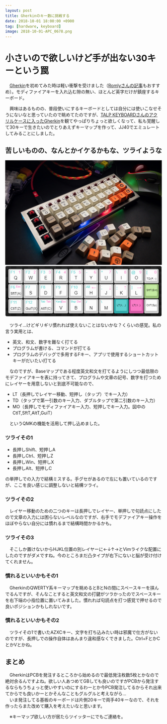 ```yaml
---
layout: post
title: Gherkinのキー数に挑戦する
date: 2018-10-01 18:00:00 +0900
tag: [hardware, keyboard]
image: 2018-10-01-APC_0678.png
---
```


# 小さいので欲しいけど手が出ない30キーという罠

　[Gherkin](http://www.40percent.club/2016/11/gherkin.html)を初めてみた時は軽い衝撃を受けました（[Romlyさんの記事](http://romly.com/archives/2017/10/gherkin_gather_materials.html)もおすすめ）。モディファイアキーを入れ込む隙の無い、ほとんど英字だけが鎮座するキーボード。  

　興味はあるものの、普段使いにするキーボードとしては自分には使いこなせそうにないなと思っていたので眺めてたのですが、[TALP KEYBOARDさんのアクリルケースに入ったGherkin](https://twitter.com/TalpKeyboard/status/1046222238049955841)を観てやっぱりちょっと欲しくなって、私も覚醒して30キーで生きたいのでとりあえずキーマップを作って、JJ40でエミュレートしてみることにしました。  

## 苦しいものの、なんとかイケるかもな、ツライような

![img](/assets/photos/2018-10-01-APC_0678.jpg)  
![img](/assets/photos/2018-10-01-gherkin_keymap.png)  

　ツライ…けどギリギリ慣れれば使えないことはないかな？くらいの感覚。私の言う実用とは、  

* 英文、和文、数字を難なく打てる
* プログラムが書ける、コマンドが打てる
* プログラムのデバッグで多用するFキー、アプリで使用するショートカットキーがだいたい打てる

　なのですが、Baseマップである程度英文和文を打てるようにしつつ最低限のモデファイアキーを表に持ってきて、プログラムや文章の記号、数字を打つためにレイヤーを用意しないと到底不可能なので、   

* LT（長押しでレイヤー移動、短押し（タップ）でキー入力）
* TD（タップで第一引数のキー入力、ダブルタップで第二引数のキー入力）
* MO（長押しでモディファイアキー入力、短押しでキー入力。図中のCtlT,SftT,AltT,GuiT）

　というQMKの機能を活用して押し込めました。

### ツライその1

* 長押しShift、短押しA
* 長押しCtrl、短押しZ
* 長押しWin、短押しX
* 長押しAlt、短押しC

の単押しでの入力で結構ミスする。手グセがあるので左にも置いているのですが、ここを良い感じに調整しないと結構ツライ。  

### ツライその2

　レイヤー移動のための二つのキーは長押しでレイヤー、単押しで句読点にしたので文章の入力には困らないレベルなのですが、右手でモデファイアキー操作をほぼやらない自分には慣れるまで結構時間かかるかも。  

### ツライその3

　そこしか置けないからHJKL位置の別レイヤーに←↓↑→とVimライクな配置にしたのですがダメですね。今のところまだ凸タイプが右下にないと脳が受け付けてくれません。  

### 慣れるといいかもその1

　GherkinのQWERTY系キーマップを眺めるとBとNの間にスペースキーを挟んでるんですが、そんなことすると英文和文の打鍵がツラかったのでスペースキーを右下端の小指位置に置いてみました。慣れれば句読点を打つ感覚で押せるので良いポジションかもしれないです。  

### 慣れるといいかもその2

　ツライその1で書いたAZXCキー、文字を打ち込みたい時は邪魔で仕方がないのですが、長押しでの操作自体はあんまり違和感なくできました。Ctrl+FとかCとかVとかね。

## まとめ

　GherkinはPCBを発注するところから始めるので最低発注枚数5枚とかなので絶対余るんですよね。欲しい人あつめてGBしても良いのですがPCBから発注するならもうちょっと使いやすいのにするわーとか今PCB発注してるからそれ出来てからでも良いかーとかそんなこともグルグルと考えながら…  
　いま発注してる基板のキーボードは片側20キーで両手40キーなので、それを作ったらまた改めて購入を考えたいなと思います。  

　※キーマップ欲しい方が居たらツイッターにでもご連絡を。